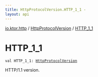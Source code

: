 ```yaml
---
title: HttpProtocolVersion.HTTP_1_1 - 
layout: api
---
```


<div class='api-docs-breadcrumbs'><a href="../index.html">io.ktor.http</a> / <a href="index.html">HttpProtocolVersion</a> / <a href="./-h-t-t-p_1_1.html">HTTP_1_1</a></div>

# HTTP_1_1

<div class="signature"><code><span class="keyword">val </span><span class="identifier">HTTP_1_1</span><span class="symbol">: </span><a href="index.html"><span class="identifier">HttpProtocolVersion</span></a></code></div>

HTTP/1.1 version.

